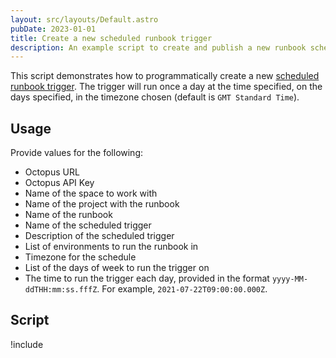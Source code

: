 ```yaml
---
layout: src/layouts/Default.astro
pubDate: 2023-01-01
title: Create a new scheduled runbook trigger
description: An example script to create and publish a new runbook scheduled trigger
---
```


This script demonstrates how to programmatically create a new [scheduled runbook trigger](/docs/runbooks/scheduled-runbook-trigger/index.md). The trigger will run once a day at the time specified, on the days specified, in the timezone chosen (default is `GMT Standard Time`).

## Usage

Provide values for the following:

- Octopus URL
- Octopus API Key
- Name of the space to work with
- Name of the project with the runbook
- Name of the runbook
- Name of the scheduled trigger
- Description of the scheduled trigger
- List of environments to run the runbook in
- Timezone for the schedule
- List of the days of week to run the trigger on
- The time to run the trigger each day, provided in the format `yyyy-MM-ddTHH:mm:ss.fffZ`. For example, `2021-07-22T09:00:00.000Z`.


## Script

!include <create-scheduled-runbook-trigger-scripts>
